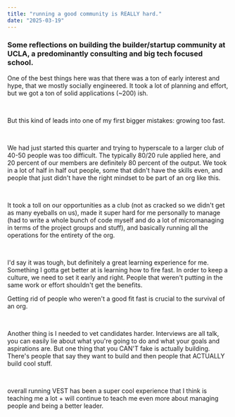 ```yaml
---
title: "running a good community is REALLY hard."
date: "2025-03-19"
---
```


### Some reflections on building the builder/startup community at UCLA, a predominantly consulting and big tech focused school.

One of the best things here was that there was a ton of early interest and hype, that we mostly socially engineered. It took a lot of planning and effort, but we got a ton of solid applications (~200) ish.

<br/>

But this kind of leads into one of my first bigger mistakes: growing too fast.

<br/>

We had just started this quarter and trying to hyperscale to a larger club of 40-50 people was too difficult. The typically 80/20 rule applied here, and 20 percent of our members are definitely 80 percent of the output. We took in a lot of half in half out people, some that didn't have the skills even, and people that just didn't have the right mindset to be part of an org like this.

<br/>

It took a toll on our opportunities as a club (not as cracked so we didn't get as many eyeballs on us), made it super hard for me personally to manage (had to write a whole bunch of code myself and do a lot of micromanaging in terms of the project groups and stuff), and basically running all the operations for the entirety of the org.

<br/>

I'd say it was tough, but definitely a great learning experience for me. Something I gotta get better at is learning how to fire fast. 
In order to keep a culture, we need to set it early and right. People that weren't putting in the same work or effort shouldn't get the benefits. 

Getting rid of people who weren't a good fit fast is crucial to the survival of an org. 

<br/>

Another thing is I needed to vet candidates harder. Interviews are all talk, you can easily lie about what you're going to do and what your goals and aspirations are. But one thing that you CAN'T fake is actually building. There's people that say they want to build and then people that ACTUALLY build cool stuff.

<br/>

overall running VEST has been a super cool experience that I think is teaching me a lot + will continue to teach me even more about managing people and being a better leader.
